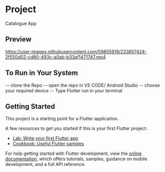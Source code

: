 # Project
Catalogue App

## Preview



https://user-images.githubusercontent.com/59855919/233857424-2f550d02-cd80-493c-a0ab-b33af1471747.mp4



## To Run in Your System
-- clone the Repo
-- open the repo in VS CODE/ Android Studio
-- choose your required device
-- Type Flutter run in your terminal
## Getting Started

This project is a starting point for a Flutter application.

A few resources to get you started if this is your first Flutter project:

- [Lab: Write your first Flutter app](https://docs.flutter.dev/get-started/codelab)
- [Cookbook: Useful Flutter samples](https://docs.flutter.dev/cookbook)

For help getting started with Flutter development, view the
[online documentation](https://docs.flutter.dev/), which offers tutorials,
samples, guidance on mobile development, and a full API reference.
